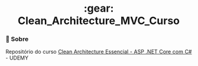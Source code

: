 <h1 align="center">:gear: Clean_Architecture_MVC_Curso</h1>

### :memo: Sobre
<p align="justify">
Repositório do curso <a href="https://www.udemy.com/course/clean-architecture-essencial-asp-net-core-com-c/">Clean Architecture Essencial - ASP .NET Core com C#</a> - UDEMY

  
